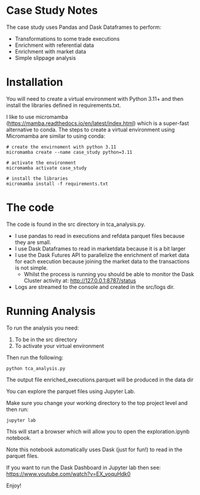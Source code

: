 # Case Study Notes
The case study uses Pandas and Dask Dataframes to perform:
* Transformations to some trade executions
* Enrichment with referential data
* Enrichment with market data
* Simple slippage analysis


# Installation
You will need to create a virtual environment with Python 3.11+ and then install the libraries defined in requirements.txt.

I like to use micromamba (https://mamba.readthedocs.io/en/latest/index.html) which is a super-fast alternative to conda.
The steps to create a virtual environment using Micromamba are similar to using conda:
```commandline
# create the envirnoment with python 3.11
micromamba create --name case_study python=3.11

# activate the environment
micromamba activate case_study

# install the libraries
micromamba install -f requirements.txt
```

# The code
The code is found in the src directory in tca_analysis.py.

* I use pandas to read in executions and refdata parquet files because they are small. 
* I use Dask Dataframes to read in marketdata because it is a bit larger
* I use the Dask Futures API to parallelize the enrichment of market data for each execution because joining the market data to the transactions is not simple.
  * Whilst the process is running you should be able to monitor the Dask Cluster activity at: http://127.0.0.1:8787/status
* Logs are streamed to the console and created in the src/logs dir.


# Running Analysis
To run the analysis you need:
1. To be in the src directory
2. To activate your virtual environment 

Then run the following:
```commandline
python tca_analysis.py
```

The output file enriched_executions.parquet will be produced in the data dir

You can explore the parquet files using Jupyter Lab. 

Make sure you change your working directory to the top project level and then run:
```commandline
jupyter lab
```
This will start a browser which will allow you to open the exploration.ipynb notebook. 

Note this notebook automatically uses Dask (just for fun!) to read in the parquet files.

If you want to run the Dask Dashboard in Jupyter lab then see: https://www.youtube.com/watch?v=EX_voquHdk0


Enjoy!